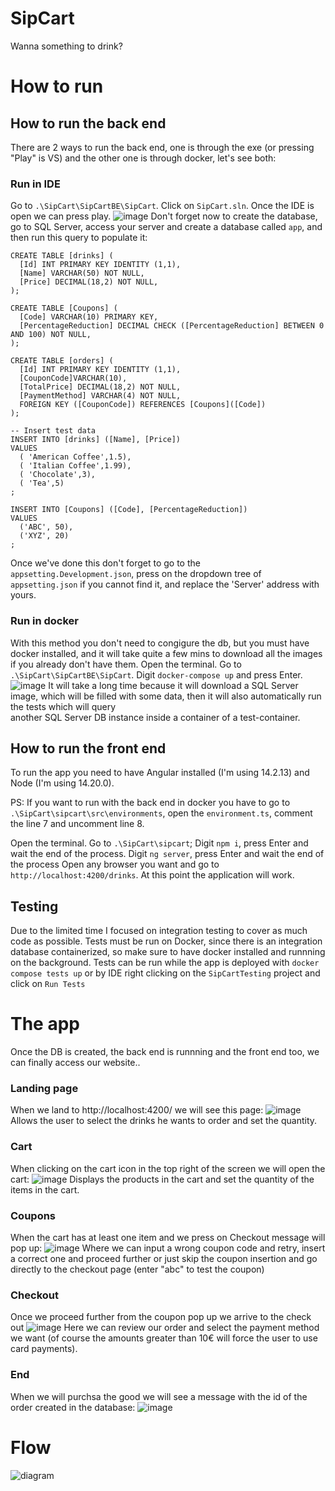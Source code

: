 # SipCart
Wanna something to drink?

# How to run

  ## How to run the back end
  There are 2 ways to run the back end, one is through the exe (or pressing "Play" is VS) and the other one is through docker, let's see both:

  ### Run in IDE
  Go to `.\SipCart\SipCartBE\SipCart`.
  Click on `SipCart.sln`.
  Once the IDE is open we can press play.
  ![image](https://github.com/user-attachments/assets/6c8274e4-d717-43c5-b7e5-c6f93bc68180)
  Don't forget now to create the database, go to SQL Server, access your server and create a database called `app`, and then run this query to populate it:
      
    CREATE TABLE [drinks] (
      [Id] INT PRIMARY KEY IDENTITY (1,1),
      [Name] VARCHAR(50) NOT NULL,
      [Price] DECIMAL(18,2) NOT NULL,
    );

    CREATE TABLE [Coupons] (
      [Code] VARCHAR(10) PRIMARY KEY,
      [PercentageReduction] DECIMAL CHECK ([PercentageReduction] BETWEEN 0 AND 100) NOT NULL,
    );

    CREATE TABLE [orders] (
      [Id] INT PRIMARY KEY IDENTITY (1,1),
      [CouponCode]VARCHAR(10),
      [TotalPrice] DECIMAL(18,2) NOT NULL,
      [PaymentMethod] VARCHAR(4) NOT NULL,
      FOREIGN KEY ([CouponCode]) REFERENCES [Coupons]([Code])
    );

    -- Insert test data
    INSERT INTO [drinks] ([Name], [Price]) 
    VALUES 
      ( 'American Coffee',1.5),
      ( 'Italian Coffee',1.99),
      ( 'Chocolate',3),
      ( 'Tea',5)
    ;

    INSERT INTO [Coupons] ([Code], [PercentageReduction]) 
    VALUES 
      ('ABC', 50),
      ('XYZ', 20)
    ;
  Once we've done this don't forget to go to the `appsetting.Development.json`, press on the dropdown tree of `appsetting.json` if you cannot find it, and replace the 'Server'   address with yours.
  

  ### Run in docker
  With this method you don't need to congigure the db, but you must have docker installed, and it will take quite a few mins to download all the images if you already don't      have them.
  Open the terminal.
  Go to `.\SipCart\SipCartBE\SipCart`.
  Digit `docker-compose up` and press Enter.
  ![image](https://github.com/user-attachments/assets/4c7fb599-83f2-4861-ae1a-1d865f28c277)
  It will take a long time because it will download a SQL Server image, which will be filled with some data, then it will also automatically run the tests which will query   
  another SQL Server DB instance inside a container of a test-container.
  
  
  ## How to run the front end
  To run the app you need to have Angular installed (I'm using 14.2.13) and Node (I'm using 14.20.0).
  
  PS: If you want to run with the back end in docker you have to go to `.\SipCart\sipcart\src\environments`, open the `environment.ts`, comment the line 7 and uncomment line 8.

  Open the terminal.
  Go to `.\SipCart\sipcart`;
  Digit `npm i`, press Enter and wait the end of the process.
  Digit `ng server`, press Enter and wait the end of the process
  Open any browser you want and go to `http://localhost:4200/drinks`.
  At this point the application will work.

  ## Testing
  Due to the limited time I focused on integration testing to cover as much code as possible.
  Tests must be run on Docker, since there is an integration database containerized, so make sure to have docker installed and runnning on the background.
  Tests can be run while the app is deployed with `docker compose tests up` or by IDE right clicking on the `SipCartTesting` project and click on `Run Tests`


  # The app
  Once the DB is created, the back end is runnning and the front end too, we can finally access our website..
  ### Landing page
  When we land to http://localhost:4200/ we will see this page:
  ![image](https://github.com/user-attachments/assets/6ef8ff3b-bdba-4439-ab63-4a21b2baf608)
  Allows the user to select the drinks he wants to order and set the quantity.

  ### Cart
  When clicking on the cart icon in the top right of the screen we will open the cart:
  ![image](https://github.com/user-attachments/assets/2d207bc7-99d7-4997-92b8-88924bd5054a)
  Displays the products in the cart and set the quantity of the items in the cart.

  ### Coupons
  When the cart has at least one item and we press on Checkout message will pop up:
  ![image](https://github.com/user-attachments/assets/2bfea2b3-882d-4c83-969f-5b44786cb5d1)
  Where we can input a wrong coupon code and retry, insert a correct one and proceed further or just skip the coupon insertion and go directly to the checkout page (enter "abc" to test the coupon)

  ### Checkout
  Once we proceed further from the coupon pop up we arrive to the check out
  ![image](https://github.com/user-attachments/assets/e039f8f8-dc3f-44dd-ba93-b66d5ffdffe5)
  Here we can review our order and select the payment method we want (of course the amounts greater than 10€ will force the user to use card payments).

  ### End
  When we will purchsa the good we will see a message with the id of the order created in the database:
  ![image](https://github.com/user-attachments/assets/b54c23e1-78e4-43f3-bafe-9e5be26cdbcf)


  
  # Flow
  ![diagram](https://github.com/user-attachments/assets/8aedbb3d-969d-4d39-81ae-e3ccce7661a8)


  


